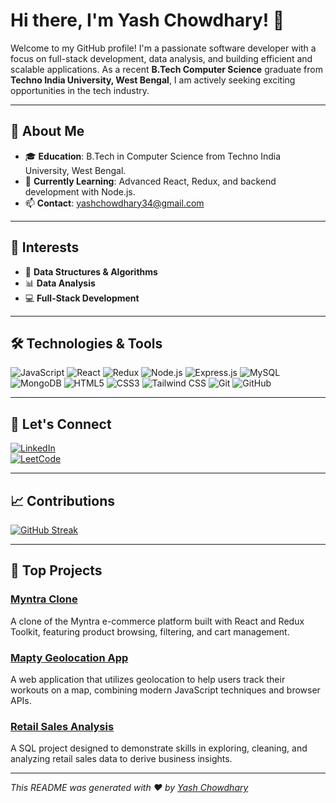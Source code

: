# Hi there, I'm Yash Chowdhary! 👋

Welcome to my GitHub profile! I'm a passionate software developer with a focus on full-stack development, data analysis, and building efficient and scalable applications. As a recent **B.Tech Computer Science** graduate from **Techno India University, West Bengal**, I am actively seeking exciting opportunities in the tech industry.  

---

## 🚀 About Me

- 🎓 **Education**: B.Tech in Computer Science from Techno India University, West Bengal.  
- 🌱 **Currently Learning**: Advanced React, Redux, and backend development with Node.js.
- 📫 **Contact**: yashchowdhary34@gmail.com  

---

## 🌟 Interests  

- 🧩 **Data Structures & Algorithms**  
- 📊 **Data Analysis**  
- 💻 **Full-Stack Development**  

---

## 🛠️ Technologies & Tools

![JavaScript](https://img.shields.io/badge/-JavaScript-F7DF1E?style=flat-square&logo=javascript&logoColor=black)
![React](https://img.shields.io/badge/-React-61DAFB?style=flat-square&logo=react&logoColor=black)
![Redux](https://img.shields.io/badge/-Redux-764ABC?style=flat-square&logo=redux&logoColor=white)
![Node.js](https://img.shields.io/badge/-Node.js-339933?style=flat-square&logo=node.js&logoColor=white)
![Express.js](https://img.shields.io/badge/-Express.js-000000?style=flat-square&logo=express&logoColor=white)
![MySQL](https://img.shields.io/badge/-MySQL-4479A1?style=flat-square&logo=mysql&logoColor=white)
![MongoDB](https://img.shields.io/badge/-MongoDB-47A248?style=flat-square&logo=mongodb&logoColor=white)
![HTML5](https://img.shields.io/badge/-HTML5-E34F26?style=flat-square&logo=html5&logoColor=white)
![CSS3](https://img.shields.io/badge/-CSS3-1572B6?style=flat-square&logo=css3&logoColor=white)
![Tailwind CSS](https://img.shields.io/badge/-Tailwind%20CSS-38B2AC?style=flat-square&logo=tailwind-css&logoColor=white)
![Git](https://img.shields.io/badge/-Git-F05032?style=flat-square&logo=git&logoColor=white)
![GitHub](https://img.shields.io/badge/-GitHub-181717?style=flat-square&logo=github&logoColor=white)

---

## 🤝 Let's Connect  

[![LinkedIn](https://img.shields.io/badge/-LinkedIn-0077B5?style=for-the-badge&logo=linkedin&logoColor=white)](https://www.linkedin.com/in/yash-chowdhary-670b52323/)  
[![LeetCode](https://img.shields.io/badge/-LeetCode-FFA116?style=for-the-badge&logo=leetcode&logoColor=white)](https://leetcode.com/u/yashchowdhary/)

---

## 📈 Contributions  

[![GitHub Streak](https://github-readme-streak-stats.herokuapp.com/?user=YashChowdhary34&theme=radical)](https://git.io/streak-stats)

---

## 📝 Top Projects

### [Myntra Clone](https://github.com/YashChowdhary34/myntra-react-reduxToolkit)  
A clone of the Myntra e-commerce platform built with React and Redux Toolkit, featuring product browsing, filtering, and cart management.  

### [Mapty Geolocation App](https://github.com/YashChowdhary34/mapty-geolocation)  
A web application that utilizes geolocation to help users track their workouts on a map, combining modern JavaScript techniques and browser APIs.  

### [Retail Sales Analysis](https://github.com/YashChowdhary34/retail-sales-analysis-SQL)  
A SQL project designed to demonstrate skills in exploring, cleaning, and analyzing retail sales data to derive business insights.  

---

*This README was generated with ❤️ by [Yash Chowdhary](https://github.com/YashChowdhary34)*

